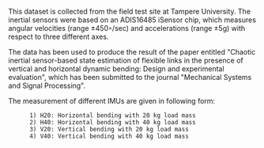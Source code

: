 This dataset is collected from the field test site at Tampere University. The inertial sensors were based on an ADIS16485 iSensor chip, which measures angular velocities (range ±450◦/sec) and accelerations (range ±5g) with respect to three different axes.

The data has been used to produce the result of the paper entitled "Chaotic inertial sensor-based state estimation of flexible links in the presence of vertical and horizontal dynamic bending: Design and experimental evaluation", which has been submitted to the journal "Mechanical Systems and Signal Processing".

The measurement of different IMUs are given in following form:
          
          1) H20: Horizontal bending with 20 kg load mass
          2) H40: Horizontal bending with 40 kg load mass
          3) V20: Vertical bending with 20 kg load mass
          4) V40: Vertical bending with 40 kg load mass
